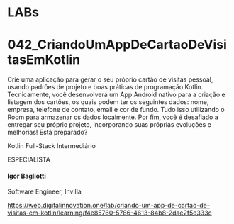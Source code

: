 # LABs

# 042_CriandoUmAppDeCartaoDeVisitasEmKotlin

Crie uma aplicação para gerar o seu próprio cartão de visitas pessoal, usando padrões de projeto e boas práticas de programação Kotlin. Tecnicamente, você desenvolverá um App Android nativo para a criação e listagem dos cartões, os quais podem ter os seguintes dados: nome, empresa, telefone de contato, email e cor de fundo. Tudo isso utilizando o Room para armazenar os dados localmente. Por fim, você é desafiado a entregar seu próprio projeto, incorporando suas próprias evoluções e melhorias! Está preparado?

Kotlin Full-Stack  Intermediário

ESPECIALISTA
#### Igor Bagliotti
Software Engineer, Invilla

https://web.digitalinnovation.one/lab/criando-um-app-de-cartao-de-visitas-em-kotlin/learning/f4e85760-5786-4613-84b8-2dae2f5e333c
